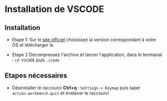 # Installation de VSCODE

## Installation 

* Etape 1: 
Sur le [site officiel](https://code.visualstudio.com/download) choisissez la version correspondant à votre OS et télécharger la 

* Etape 2
Décompressez l'archive et lancer l'application, dans le termianal :  `cd VSCODE` puis `./code `


## Etapes nécessaires 
* Désinstaller le raccourci **Ctrl+q** : `Settings-> Keymap` puis taper `action.workbench.quit` et enelever le raccourci
